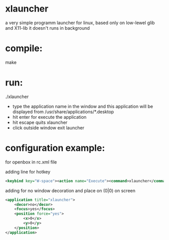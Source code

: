 xlauncher
=========

a very simple programm launcher for linux, based only on low-lewel glib and X11-lib
it doesn't runs in background

# compile:
make

# run:
./xlauncher

- type the application name in the window and this application will be displayed from /usr/share/applications/*.desktop
- hit enter for execute the application
- hit escape quits xlauncher
- click outside window exit launcher

# configuration example:
for openbox in rc.xml file

adding line for hotkey
```xml
<keybind key="W-space"><action name="Execute"><command>xlauncher</command></action></keybind>
```

adding for no window decoration and place on (0|0) on screen
```xml
<application title="xlauncher">
	<decor>no</decor>
	<focus>yes</focus>
	<position force="yes">
		<x>0</x>
		<y>0</y>
	</position>
</application>
```
